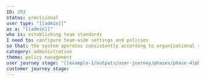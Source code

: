 ```yaml
---
ID: 203
status: provisional
user type: "[[admin]]"
as a: "[[admin]]"
who is: establishing team standards
I need to: configure team-wide settings and policies
so that: the system operates consistently according to organizational requirements
category: administration
theme: policy management
user journey stage: "[[example-1/outputs/user-journey/phases/phase-4|phase-4]]"
customer journey stage:
---
```

